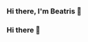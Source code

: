

### Hi there, I'm Beatris 👋

<!--
**pythonprojectsilieva/pythonprojectsilieva** is a ✨ _special_ ✨ repository because its `README.md` (this file) appears on your GitHub profile.

- 🔭 I’m currently working on writing Django apps
- 🌱 I’m currently learning Python, HTML and CSS
- 🤔 I'm planning to learn JavaScript
- 💬 Ask me about Cats
- 📫 How to reach me: beatrisilieve@icloud.com
- ⚡ Fun fact: I love learning playing guitar and chess

<img height="160" src="https://github-readme-stats-git-masterrstaa-rickstaa.vercel.app/api/top-langs/?username=BeatrisIlieve&layout=compact&bg_color=000000&hide_border=true" />
-->



### Hi there 👋

<!--
**pythonprojectsilieva/pythonprojectsilieva** is a ✨ _special_ ✨ repository because its `README.md` (this file) appears on your GitHub profile.

Here are some ideas to get you started:

- 🔭 I’m currently working on ...
- 🌱 I’m currently learning ...
- 👯 I’m looking to collaborate on ...
- 🤔 I’m looking for help with ...
- 💬 Ask me about ...
- 📫 How to reach me: ...
- 😄 Pronouns: ...
- ⚡ Fun fact: ...
-->
